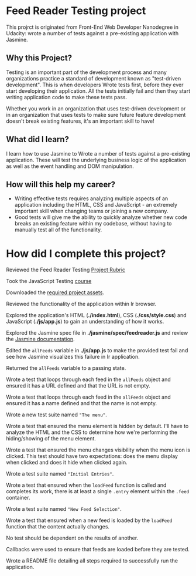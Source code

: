 # Feed Reader Testing project

This projrct is originated from Front-End Web Developer Nanodegree in Udacity: 
wrote a number of tests against a pre-existing application with Jasmine.


## Why this Project?

Testing is an important part of the development process and many organizations practice a standard of development known as "test-driven development". This is when developers Wrote tests first, before they ever start developing their application. All the tests initially fail and then they start writing application code to make these tests pass.

Whether you work in an organization that uses test-driven development or in an organization that uses tests to make sure future feature development doesn't break existing features, it's an important skill to have!


## What did I learn?

I learn how to use Jasmine to Wrote a number of tests against a pre-existing application. These will test the underlying business logic of the application as well as the event handling and DOM manipulation.


## How will this help my career?

* Writing effective tests requires analyzing multiple aspects of an application including the HTML, CSS and JavaScript - an extremely important skill when changing teams or joining a new company.
* Good tests will give me the ability to quickly analyze whether new code breaks an existing feature within my codebase, without having to manually test all of the functionality.


# How did I complete this project?

Reviewed the Feed Reader Testing [Project Rubric](https://review.udacity.com/#!/projects/3442558598/rubric)

Took the JavaScript Testing [course](https://www.udacity.com/course/ud549)

Downloaded the [required project assets](http://github.com/udacity/frontend-nanodegree-feedreader).

Reviewed the functionality of the application within Ir browser.

Explored the application's HTML (**./index.html**), CSS (**./css/style.css**) and JavaScript (**./js/app.js**) to gain an understanding of how it works.

Explored the Jasmine spec file in **./jasmine/spec/feedreader.js** and review the [Jasmine documentation](http://jasmine.github.io).

Edited the `allFeeds` variable in **./js/app.js** to make the provided test fail and see how Jasmine visualizes this failure in Ir application.

Returned the `allFeeds` variable to a passing state.

Wrote a test that loops through each feed in the `allFeeds` object and ensured it has a URL defined and that the URL is not empty.

Wrote a test that loops through each feed in the `allFeeds` object and ensured it has a name defined and that the name is not empty.

Wrote a new test suite named `"The menu"`.

Wrote a test that ensured the menu element is hidden by default. I'll have to analyze the HTML and the CSS to determine how we're performing the hiding/showing of the menu element.

Wrote a test that ensured the menu changes visibility when the menu icon is clicked. This test should have two expectations: does the menu display when clicked and does it hide when clicked again.

Wrote a test suite named `"Initial Entries"`.

Wrote a test that ensured when the `loadFeed` function is called and completes its work, there is at least a single `.entry` element within the `.feed` container.

Wrote a test suite named `"New Feed Selection"`.

Wrote a test that ensured when a new feed is loaded by the `loadFeed` function that the content actually changes.

No test should be dependent on the results of another.

Callbacks were used to ensure that feeds are loaded before they are tested.

Wrote a README file detailing all steps required to successfully run the application. 
